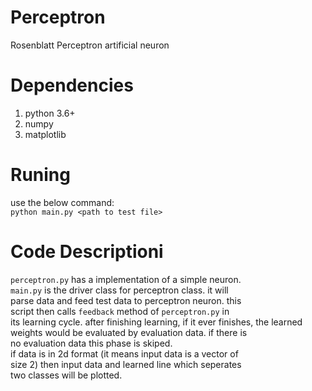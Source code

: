 # Perceptron
Rosenblatt Perceptron artificial neuron

# Dependencies
1. python 3.6+     
2. numpy
3. matplotlib

# Runing 
use the below command:     
`python main.py <path to test file>`

# Code Descriptioni
`perceptron.py` has a implementation of a simple neuron.     
`main.py` is the driver class for perceptron class. it will     
parse data and feed test data to perceptron neuron. this    
script then calls `feedback` method of `perceptron.py` in     
its learning cycle.
after finishing learning, if it ever finishes, the learned     
weights would be evaluated by evaluation data. if there is     
no evaluation data this phase is skiped.     
if data is in 2d format (it means input data is a vector of     
 size 2) then input data and learned line which seperates     
two classes will be plotted.


